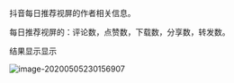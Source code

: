 抖音每日推荐视屏的作者相关信息。

每日推荐视屏的：评论数，点赞数，下载数，分享数，转发数。

结果显示显示

![image-20200505230156907](C:\Users\Administrator\AppData\Roaming\Typora\typora-user-images\image-20200505230156907.png)